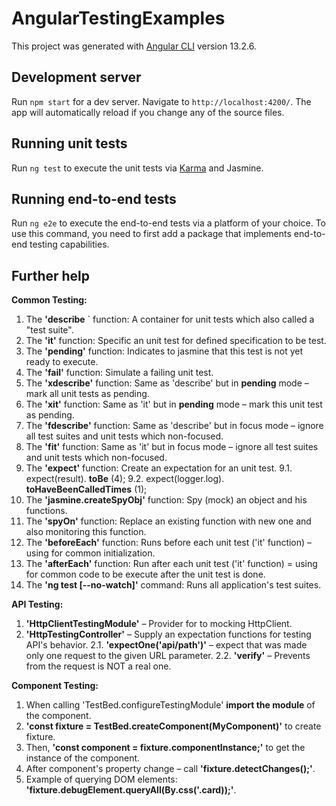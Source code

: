 # AngularTestingExamples

This project was generated with [Angular CLI](https://github.com/angular/angular-cli) version 13.2.6.

## Development server

Run `npm start` for a dev server. Navigate to `http://localhost:4200/`. The app will automatically reload if you change any of the source files.

## Running unit tests

Run `ng test` to execute the unit tests via [Karma](https://karma-runner.github.io) and Jasmine.

## Running end-to-end tests

Run `ng e2e` to execute the end-to-end tests via a platform of your choice. To use this command, you need to first add a package that implements end-to-end testing capabilities.

## Further help

**Common Testing:**

1. The **&#39;describe** ` function:
 A container for unit tests which also called a &quot;test suite&quot;.
2. The **&#39;it&#39;** function:
Specific an unit test for defined specification to be test.
3. The **&#39;pending&#39;** function:
 Indicates to jasmine that this test is not yet ready to execute.
4. The **&#39;fail&#39;** function:
 Simulate a failing unit test.
5. The **&#39;xdescribe&#39;** function:
 Same as &#39;describe&#39; but in **pending** mode – mark all unit tests as pending.
6. The **&#39;xit&#39;** function:
 Same as &#39;it&#39; but in **pending** mode – mark this unit test as pending.
7. The **&#39;fdescribe&#39;** function:
 Same as &#39;describe&#39; but in focus mode – ignore all test suites and unit tests which non-focused.
8. The **&#39;fit&#39;** function:
Same as &#39;it&#39; but in focus mode – ignore all test suites and unit tests which non-focused.
9. The **&#39;expect&#39;** function:
Create an expectation for an unit test.
  9.1. expect(result). **toBe** (4);
  9.2. expect(logger.log). **toHaveBeenCalledTimes** (1);
10. The **&#39;jasmine.createSpyObj&#39;** function:
Spy (mock) an object and his functions.
11. The **&#39;spyOn&#39;** function:
Replace an existing function with new one and also monitoring this function.
12. The **&#39;beforeEach&#39;** function:
 Runs before each unit test (&#39;it&#39; function) – using for common initialization.
13. The **&#39;afterEach&#39;** function:
 Run after each unit test (&#39;it&#39; function) = using for common code to be execute after the unit test is done.
14. The **&#39;ng test [--no-watch]&#39;** command:
Runs all application&#39;s test suites.

**API Testing:**

1. **&#39;HttpClientTestingModule&#39;** – Provider for to mocking HttpClient.
2. **&#39;HttpTestingController&#39;** – Supply an expectation functions for testing API&#39;s behavior.
  2.1. **&#39;expectOne(&#39;api/path&#39;)&#39;** – expect that was made only one request to the given URL parameter.
  2.2. **&#39;verify&#39;** – Prevents from the request is NOT a real one.

**Component Testing:**

1. When calling &#39;TestBed.configureTestingModule&#39; **import the module** of the component.
2. **&#39;const fixture = TestBed.createComponent(MyComponent)&#39;** to create fixture.
3. Then, **&#39;const component = fixture.componentInstance;&#39;** to get the instance of the component.
4. After component&#39;s property change – call **&#39;fixture.detectChanges();&#39;**.
5. Example of querying DOM elements: **&#39;fixture.debugElement.queryAll(By.css(&#39;.card));&#39;**.
